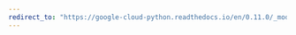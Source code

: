```yaml
---
redirect_to: "https://google-cloud-python.readthedocs.io/en/0.11.0/_modules/gcloud/dns/changes.html"
---
```


